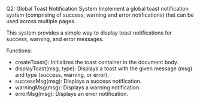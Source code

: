 Q2: Global Toast Notification System
Implement a global toast notification system (comprising of success, warning and error notifications)
that can be used across multiple pages.

This system provides a simple way to display toast notifications for success, warning, and error messages.


Functions:

* createToast(): Initializes the toast container in the document body.
* displayToast(msg, type): Displays a toast with the given message (msg) and type (success, warning, or error).
* successMsg(msg): Displays a success notification.
* warningMsg(msg): Displays a warning notification.
* errorMsg(msg): Displays an error notification.
